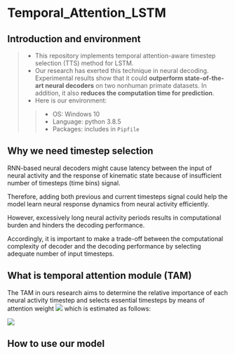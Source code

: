 # Temporal_Attention_LSTM

## Introduction and environment

> * This repository implements temporal attention-aware timestep selection (TTS) method for LSTM. 
> * Our research has exerted this technique in neural decoding. Experimental results show that it could **outperform state-of-the-art neural decoders** on two nonhuman primate datasets. In addition, it also **reduces the computation time for prediction**.
> * Here is our environment: 
>> * OS: Windows 10
>>* Language: python 3.8.5
>>* Packages: includes in `Pipfile`

## Why we need timestep selection

RNN-based neural decoders might cause latency between the input of neural activity and the response of kinematic state because of insufficient number of timesteps (time bins) signal.

Therefore, adding both previous and current timesteps signal could help the model learn neural response dynamics from neural activity efficiently. 

However, excessively long neural activity periods results in computational burden and hinders the decoding performance.  

Accordingly, it is important to make a trade-off between the computational complexity of decoder and the decoding performance by selecting adequate number of input timesteps.

## What is temporal attention module (TAM)

The TAM in ours research aims to determine the relative importance of each neural activity timestep and selects essential timesteps by means of attention weight <img src="https://latex.codecogs.com/png.latex?a_{\tau}"/> which is estimated as follows:  

<img src="https://latex.codecogs.com/png.latex?\begin{equation} 
\textit{\textbf{u}}_{\tau}=\text{RELU}(\textit{\textbf{W}}\textit{\textbf{h}}_{\tau}+\textit{\textbf{b}})\\
a
\end{equation}
"/>


## How to use our model

 

